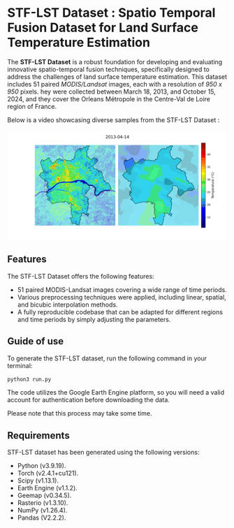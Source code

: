 # STF-LST Dataset : Spatio Temporal Fusion Dataset for Land Surface Temperature Estimation

The <strong>STF-LST Dataset</strong> is a robust foundation for developing and evaluating innovative spatio-temporal fusion techniques, specifically designed to address the challenges of land surface temperature estimation. This dataset includes 51 paired <em>MODIS/Landsat</em> images, each with a resolution of <em>950 x 950</em> pixels. hey were collected between March 18, 2013, and October 15, 2024, and they cover the Orleans Métropole in the Centre-Val de Loire region of France.

Below is a video showcasing diverse samples from the STF-LST Dataset : 

[![Watch the video](example_sample.png)](STF-LST_video.mp4)


## Features

The STF-LST Dataset offers the following features:

* 51 paired MODIS-Landsat images covering a wide range of time periods.
* Various preprocessing techniques were applied, including linear, spatial, and bicubic interpolation methods.
* A fully reproducible codebase that can be adapted for different regions and time periods by simply adjusting the parameters.

## Guide of use
To generate the STF-LST dataset, run the following command in your terminal:  

```bash
python3 run.py
```
The code utilizes the Google Earth Engine platform, so you will need a valid account for authentication before downloading the data.

Please note that this process may take some time.


## Requirements
STF-LST dataset has been generated using the following versions: 
- Python (v3.9.19).
- Torch (v2.4.1+cu121).
- Scipy (v1.13.1).
- Earth Engine (v1.1.2).
- Geemap (v0.34.5).
- Rasterio (v1.3.10).
- NumPy (v1.26.4).
- Pandas (V2.2.2).
